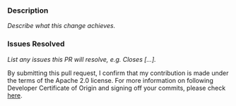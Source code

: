 ### Description
_Describe what this change achieves._

### Issues Resolved
_List any issues this PR will resolve, e.g. Closes [...]._ 

By submitting this pull request, I confirm that my contribution is made under the terms of the Apache 2.0 license.
For more information on following Developer Certificate of Origin and signing off your commits, please check [here](https://github.com/opensearch-project/OpenSearch/blob/main/CONTRIBUTING.md#developer-certificate-of-origin).
